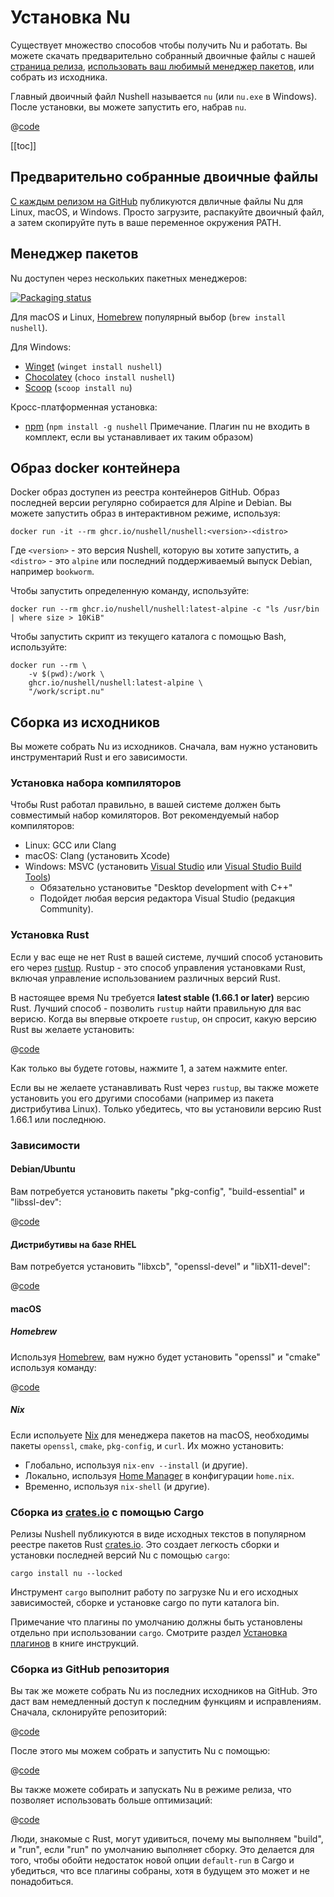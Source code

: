 # Установка Nu

Существует множество способов чтобы получить Nu и работать. Вы можете скачать предварительно собранный двоичные файлы с нашей [страница релиза](https://github.com/nushell/nushell/releases), [использовать ваш любимый менеджер пакетов](https://repology.org/project/nushell/versions), или собрать из исходника.

Главный двоичный файл Nushell называется `nu` (или `nu.exe` в Windows). После установки, вы можете запустить его, набрав `nu`.

@[code](@snippets/installation/run_nu.sh)

[[toc]]

## Предварительно собранные двоичные файлы

[С каждым релизом на GitHub](https://github.com/nushell/nushell/releases) публикуются двличные файлы Nu для Linux, macOS, и Windows. Просто загрузите, распакуйте двоичный файл, а затем скопируйте путь в ваше переменное окружения PATH.

## Менеджер пакетов

Nu доступен через нескольких пакетных менеджеров:

[![Packaging status](https://repology.org/badge/vertical-allrepos/nushell.svg)](https://repology.org/project/nushell/versions)

Для macOS и Linux, [Homebrew](https://brew.sh/) популярный выбор (`brew install nushell`).

Для Windows:

- [Winget](https://docs.microsoft.com/en-us/windows/package-manager/winget/) (`winget install nushell`)
- [Chocolatey](https://chocolatey.org/) (`choco install nushell`)
- [Scoop](https://scoop.sh/) (`scoop install nu`)

Кросс-платформенная установка:

- [npm](https://www.npmjs.com/) (`npm install -g nushell` Примечание. Плагин nu не входить в комплект, если вы устанавливает их таким образом)

## Образ docker контейнера 

Docker образ доступен из реестра контейнеров GitHub. Образ последней версии регулярно собирается 
для Alpine и Debian. Вы можете запустить образ в интерактивном режиме, используя:

```nu
docker run -it --rm ghcr.io/nushell/nushell:<version>-<distro>
```

Где `<version>` - это версия Nushell, которую вы хотите запустить, а `<distro>` - это `alpine` или последний поддерживаемый выпуск Debian, например `bookworm`.

Чтобы запустить определенную команду, используйте:

```nu
docker run --rm ghcr.io/nushell/nushell:latest-alpine -c "ls /usr/bin | where size > 10KiB"
```

Чтобы запустить скрипт из текущего каталога с помощью Bash, используйте:

```nu
docker run --rm \
    -v $(pwd):/work \
    ghcr.io/nushell/nushell:latest-alpine \
    "/work/script.nu"
```

## Сборка из исходников

Вы можете собрать Nu из исходников. Сначала, вам нужно установить инструментарий Rust и его зависимости.

### Установка набора компиляторов

Чтобы Rust работал правильно, в вашей системе должен быть совместимый набор комиляторов. Вот рекомендуемый набор компиляторов:

- Linux: GCC или Clang
- macOS: Clang (установить Xcode)
- Windows: MSVC (установить [Visual Studio](https://visualstudio.microsoft.com/vs/community/) или [Visual Studio Build Tools](https://visualstudio.microsoft.com/downloads/#build-tools-for-visual-studio-2022))
  - Обязательно установитье "Desktop development with C++"
  - Подойдет любая версия редактора Visual Studio (редакция Community).

### Установка Rust

Если у вас еще не нет Rust в вашей системе, лучший способ установить его через [rustup](https://rustup.rs/). Rustup - это способ управления установками Rust, включая управление использованием различных версий Rust.

В настоящее время Nu требуется **latest stable (1.66.1 or later)** версию Rust. Лучший способ - позволить `rustup` найти правильную для вас верисю. Когда вы впервые откроете `rustup`, он спросит, какую версию Rust вы желаете установить:

@[code](@snippets/installation/rustup_choose_rust_version.sh)

Как только вы будете готовы, нажмите 1, а затем нажмите enter.

Если вы не желаете устанавливать Rust через `rustup`, вы также можете установить you его другими способами (например из пакета дистрибутива Linux). Только убедитесь, что вы установили версию Rust 1.66.1 или последнюю.

### Зависимости

#### Debian/Ubuntu

Вам потребуется установить пакеты "pkg-config", "build-essential" и "libssl-dev":

@[code](@snippets/installation/install_pkg_config_libssl_dev.sh)

#### Дистрибутивы на базе RHEL

Вам потребуется установить "libxcb", "openssl-devel" и "libX11-devel":

@[code](@snippets/installation/install_rhel_dependencies.sh)

#### macOS

##### Homebrew

Используя [Homebrew](https://brew.sh/), вам нужно будет установить "openssl" и "cmake" используя команду:

@[code](@snippets/installation/macos_deps.sh)

##### Nix

Если испольуете [Nix](https://nixos.org/download/#nix-install-macos) для менеджера пакетов на macOS, необходимы пакеты `openssl`, `cmake`, `pkg-config`, и `curl`. Их можно установить:

- Глобально, используя `nix-env --install` (и другие).
- Локально, используя [Home Manager](https://github.com/nix-community/home-manager) в конфигурации `home.nix`.
- Временно, используя `nix-shell` (и другие).

### Сборка из [crates.io](https://crates.io) с помощью Cargo

Релизы Nushell публикуются в виде исходных текстов в популярном реестре пакетов Rust [crates.io](https://crates.io/). Это создает легкость сборки и установки последней версий Nu с помощью `cargo`:

```nu
cargo install nu --locked
```

Инструмент `cargo` выполнит работу по загрузке Nu и его исходных зависимостей, сборке и установке cargo по пути каталога bin.

Примечание что плагины по умолчанию должны быть установлены отдельно при использовании `cargo`. Смотрите раздел [Установка плагинов](./plugins.html#core-plugins) в книге инструкций.

### Сборка из GitHub репозитория

Вы так же можете собрать Nu из последних исходников на GitHub. Это даст вам немедленный доступ к последним функциям и исправлениям. Сначала, склонируйте репозиторий:

@[code](@snippets/installation/git_clone_nu.sh)

После этого мы можем собрать и запустить Nu с помощью:

@[code](@snippets/installation/build_nu_from_source.sh)

Вы также можете собирать и запускать Nu в режиме релиза, что позволяет использовать больше оптимизаций:

@[code](@snippets/installation/build_nu_from_source_release.sh)

Люди, знакомые с Rust, могут удивиться, почему мы выполняем "build", и "run", если "run" по умолчанию выполняет сборку. Это делается для того, чтобы обойти недостаток новой опции `default-run` в Cargo и убедиться, что все плагины собраны, хотя в будущем это может и не понадобиться.
